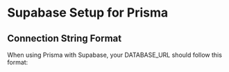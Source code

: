 # Supabase Setup for Prisma

## Connection String Format

When using Prisma with Supabase, your DATABASE_URL should follow this format:

